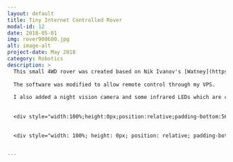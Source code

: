 ```yaml
---
layout: default
title: Tiny Internet Controlled Rover
modal-id: 12
date: 2018-05-01
img: rover900600.jpg
alt: image-alt
project-date: May 2018
category: Robotics
description: >
  This small 4WD rover was created based on Nik Ivanov's [Watney](https://github.com/nikivanov/watney). 
  
  The software was modified to allow remote control through my VPS. 
  
  I also added a night vision camera and some infrared LEDs which are controllable from a MOSFET. It runs on a Raspberry Pi Zero W, and is powered from a portable battery bank. The battery life is approximately 3 days. 
  
  
  <div style="width:100%;height:0px;position:relative;padding-bottom:56.250%;"><iframe src="https://streamable.com/s/xzkro/atqkdy" frameborder="0" width="100%" height="100%" allowfullscreen style="width:100%;height:100%;position:absolute;left:0px;top:0px;overflow:hidden;"></iframe></div>
  

  <div style="width: 100%; height: 0px; position: relative; padding-bottom: 54.167%;"><iframe src="https://streamable.com/s/00iye/ukdbee" frameborder="0" width="100%" height="100%" allowfullscreen style="width: 100%; height: 100%; position: absolute;"></iframe></div>


---
```


